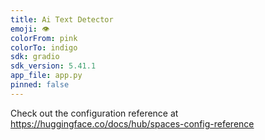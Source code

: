 ```yaml
---
title: Ai Text Detector
emoji: 👁
colorFrom: pink
colorTo: indigo
sdk: gradio
sdk_version: 5.41.1
app_file: app.py
pinned: false
---
```


Check out the configuration reference at https://huggingface.co/docs/hub/spaces-config-reference
